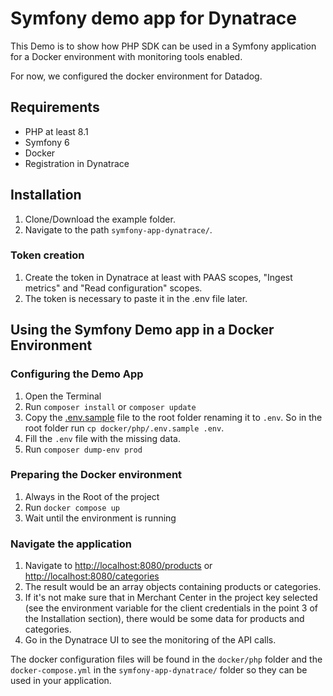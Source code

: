# Symfony demo app for Dynatrace

This Demo is to show how PHP SDK can be used in a Symfony application for a Docker environment with monitoring tools enabled.

For now, we configured the docker environment for Datadog.

## Requirements

- PHP at least 8.1
- Symfony 6 
- Docker
- Registration in Dynatrace

## Installation

1. Clone/Download the example folder.
2. Navigate to the path `symfony-app-dynatrace/`.

### Token creation
1. Create the token in Dynatrace at least with PAAS scopes, "Ingest metrics" and "Read configuration" scopes.
2. The token is necessary to paste it in the .env file later.


## Using the Symfony Demo app in a Docker Environment

### Configuring the Demo App

1. Open the Terminal
2. Run `composer install` or `composer update`
3. Copy the [.env.sample](docker/php/.env.sample) file to the root folder renaming it to `.env`. So in the root folder run `cp docker/php/.env.sample .env`.
4. Fill the `.env` file with the missing data.
5. Run `composer dump-env prod`

### Preparing the Docker environment

1. Always in the Root of the project 
2. Run `docker compose up`
3. Wait until the environment is running

### Navigate the application

1. Navigate to [http://localhost:8080/products](http://localhost:8080/products) or [http://localhost:8080/categories](http://localhost:8080/categories)
2. The result would be an array objects containing products or categories.
3. If it's not make sure that in Merchant Center in the project key selected (see the environment variable for the client credentials in the point 3 of the Installation section), there would be some data for products and categories.
4. Go in the Dynatrace UI to see the monitoring of the API calls.

The docker configuration files will be found in the `docker/php` folder and the `docker-compose.yml` in the `symfony-app-dynatrace/` folder so they can be used in your application.
